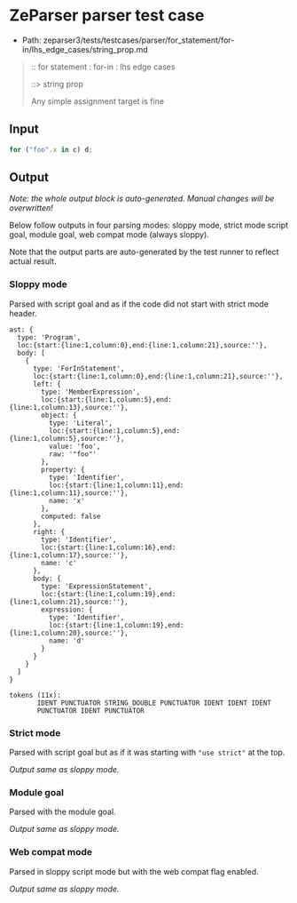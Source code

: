 # ZeParser parser test case

- Path: zeparser3/tests/testcases/parser/for_statement/for-in/lhs_edge_cases/string_prop.md

> :: for statement : for-in : lhs edge cases
>
> ::> string prop
>
> Any simple assignment target is fine

## Input

`````js
for ("foo".x in c) d;
`````

## Output

_Note: the whole output block is auto-generated. Manual changes will be overwritten!_

Below follow outputs in four parsing modes: sloppy mode, strict mode script goal, module goal, web compat mode (always sloppy).

Note that the output parts are auto-generated by the test runner to reflect actual result.

### Sloppy mode

Parsed with script goal and as if the code did not start with strict mode header.

`````
ast: {
  type: 'Program',
  loc:{start:{line:1,column:0},end:{line:1,column:21},source:''},
  body: [
    {
      type: 'ForInStatement',
      loc:{start:{line:1,column:0},end:{line:1,column:21},source:''},
      left: {
        type: 'MemberExpression',
        loc:{start:{line:1,column:5},end:{line:1,column:13},source:''},
        object: {
          type: 'Literal',
          loc:{start:{line:1,column:5},end:{line:1,column:5},source:''},
          value: 'foo',
          raw: '"foo"'
        },
        property: {
          type: 'Identifier',
          loc:{start:{line:1,column:11},end:{line:1,column:11},source:''},
          name: 'x'
        },
        computed: false
      },
      right: {
        type: 'Identifier',
        loc:{start:{line:1,column:16},end:{line:1,column:17},source:''},
        name: 'c'
      },
      body: {
        type: 'ExpressionStatement',
        loc:{start:{line:1,column:19},end:{line:1,column:21},source:''},
        expression: {
          type: 'Identifier',
          loc:{start:{line:1,column:19},end:{line:1,column:20},source:''},
          name: 'd'
        }
      }
    }
  ]
}

tokens (11x):
       IDENT PUNCTUATOR STRING_DOUBLE PUNCTUATOR IDENT IDENT IDENT
       PUNCTUATOR IDENT PUNCTUATOR
`````

### Strict mode

Parsed with script goal but as if it was starting with `"use strict"` at the top.

_Output same as sloppy mode._

### Module goal

Parsed with the module goal.

_Output same as sloppy mode._

### Web compat mode

Parsed in sloppy script mode but with the web compat flag enabled.

_Output same as sloppy mode._
